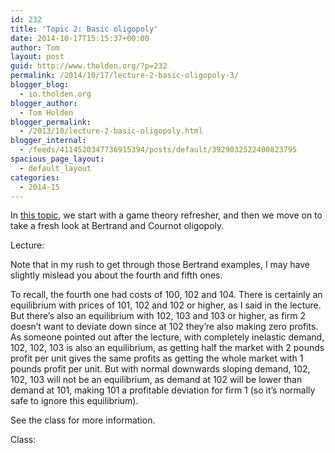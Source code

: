 ```yaml
---
id: 232
title: 'Topic 2: Basic oligopoly'
date: 2014-10-17T15:15:37+00:00
author: Tom
layout: post
guid: http://www.tholden.org/?p=232
permalink: /2014/10/17/lecture-2-basic-oligopoly-3/
blogger_blog:
  - io.tholden.org
blogger_author:
  - Tom Holden
blogger_permalink:
  - /2013/10/lecture-2-basic-oligopoly.html
blogger_internal:
  - /feeds/4114520347736915394/posts/default/3929032522400823795
spacious_page_layout:
  - default_layout
categories:
  - 2014-15
---
```

In [this topic](http://www.tholden.org/wp-content/uploads/2014/10/IO-2014-lecture-2.pdf), we start with a game theory refresher, and then we move on to take a fresh look at Bertrand and Cournot oligopoly.

<div class="PDFcontainer">
  <div class="PDFelement">
  </div>
</div>

Lecture:

Note that in my rush to get through those Bertrand examples, I may have slightly mislead you about the fourth and fifth ones.

To recall, the fourth one had costs of 100, 102 and 104. There is certainly an equilibrium with prices of 101, 102 and 102 or higher, as I said in the lecture. But there&#8217;s also an equilibrium with 102, 103 and 103 or higher, as firm 2 doesn&#8217;t want to deviate down since at 102 they&#8217;re also making zero profits. As someone pointed out after the lecture, with completely inelastic demand, 102, 102, 103 is also an equilibrium, as getting half the market with 2 pounds profit per unit gives the same profits as getting the whole market with 1 pounds profit per unit. But with normal downwards sloping demand, 102, 102, 103 will not be an equilibrium, as demand at 102 will be lower than demand at 101, making 101 a profitable deviation for firm 1 (so it&#8217;s normally safe to ignore this equilibrium).

See the class for more information.



Class: